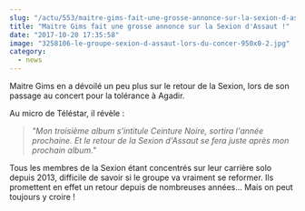 ```yaml
--- 
slug: "/actu/553/maitre-gims-fait-une-grosse-annonce-sur-la-sexion-d-assaut"
title: "Maitre Gims fait une grosse annonce sur la Sexion d'Assaut !"
date: "2017-10-20 17:35:58"
image: "3258106-le-groupe-sexion-d-assaut-lors-du-concer-950x0-2.jpg"
category:
  - news
---
```

<p>Maitre Gims en a dévoilé un peu plus sur le retour de la Sexion, lors de son passage au concert pour la tolérance à Agadir.</p>

<p>Au micro de Téléstar, il révèle :</p>

<blockquote>
<p><em>"Mon troisième album s'intitule Ceinture Noire, sortira l'année prochaine. Et le retour de la Sexion d'Assaut se fera juste après mon prochain album."</em></p>
</blockquote>

<p>Tous les membres de la Sexion étant concentrés sur leur carrière solo depuis 2013, difficile de savoir si le groupe va vraiment se reformer. Ils promettent en effet un retour depuis de nombreuses années... Mais on peut toujours y croire !</p>